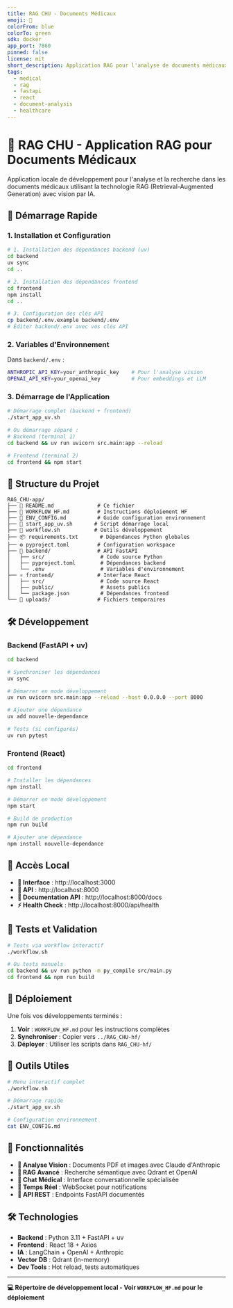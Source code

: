 ```yaml
---
title: RAG CHU - Documents Médicaux
emoji: 🏥
colorFrom: blue
colorTo: green
sdk: docker
app_port: 7860
pinned: false
license: mit
short_description: Application RAG pour l'analyse de documents médicaux avec IA
tags:
  - medical
  - rag
  - fastapi
  - react
  - document-analysis
  - healthcare
---
```


# 🏥 RAG CHU - Application RAG pour Documents Médicaux

Application locale de développement pour l'analyse et la recherche dans les documents médicaux utilisant la technologie RAG (Retrieval-Augmented Generation) avec vision par IA.

## 🚀 Démarrage Rapide

### 1. Installation et Configuration

```bash
# 1. Installation des dépendances backend (uv)
cd backend
uv sync
cd ..

# 2. Installation des dépendances frontend
cd frontend
npm install
cd ..

# 3. Configuration des clés API
cp backend/.env.example backend/.env
# Éditer backend/.env avec vos clés API
```

### 2. Variables d'Environnement

Dans `backend/.env` :
```bash
ANTHROPIC_API_KEY=your_anthropic_key    # Pour l'analyse vision
OPENAI_API_KEY=your_openai_key          # Pour embeddings et LLM
```

### 3. Démarrage de l'Application

```bash
# Démarrage complet (backend + frontend)
./start_app_uv.sh

# Ou démarrage séparé :
# Backend (terminal 1)
cd backend && uv run uvicorn src.main:app --reload

# Frontend (terminal 2)  
cd frontend && npm start
```

## 📁 Structure du Projet

```
RAG_CHU-app/
├── 📄 README.md              # Ce fichier
├── 📄 WORKFLOW_HF.md         # Instructions déploiement HF
├── 📄 ENV_CONFIG.md          # Guide configuration environnement
├── 🚀 start_app_uv.sh       # Script démarrage local
├── 🔧 workflow.sh           # Outils développement
├── 📦 requirements.txt       # Dépendances Python globales
├── ⚙️ pyproject.toml         # Configuration workspace
├── 🐍 backend/               # API FastAPI
│   ├── src/                  # Code source Python
│   ├── pyproject.toml        # Dépendances backend
│   └── .env                  # Variables d'environnement
├── ⚛️ frontend/              # Interface React
│   ├── src/                  # Code source React
│   ├── public/               # Assets publics
│   └── package.json          # Dépendances frontend
└── 📁 uploads/               # Fichiers temporaires
```

## 🛠️ Développement

### Backend (FastAPI + uv)

```bash
cd backend

# Synchroniser les dépendances
uv sync

# Démarrer en mode développement
uv run uvicorn src.main:app --reload --host 0.0.0.0 --port 8000

# Ajouter une dépendance
uv add nouvelle-dependance

# Tests (si configurés)
uv run pytest
```

### Frontend (React)

```bash
cd frontend

# Installer les dépendances
npm install

# Démarrer en mode développement
npm start

# Build de production
npm run build

# Ajouter une dépendance
npm install nouvelle-dependance
```

## 🔗 Accès Local

- **🎨 Interface** : http://localhost:3000
- **🔧 API** : http://localhost:8000
- **📖 Documentation API** : http://localhost:8000/docs
- **⚡ Health Check** : http://localhost:8000/api/health

## 🧪 Tests et Validation

```bash
# Tests via workflow interactif
./workflow.sh

# Ou tests manuels
cd backend && uv run python -m py_compile src/main.py
cd frontend && npm run build
```

## 🚀 Déploiement

Une fois vos développements terminés :

1. **Voir** : `WORKFLOW_HF.md` pour les instructions complètes
2. **Synchroniser** : Copier vers `../RAG_CHU-hf/`
3. **Déployer** : Utiliser les scripts dans `RAG_CHU-hf/`

## 🔧 Outils Utiles

```bash
# Menu interactif complet
./workflow.sh

# Démarrage rapide
./start_app_uv.sh

# Configuration environnement
cat ENV_CONFIG.md
```

## 📝 Fonctionnalités

- **📄 Analyse Vision** : Documents PDF et images avec Claude d'Anthropic
- **🧠 RAG Avancé** : Recherche sémantique avec Qdrant et OpenAI
- **💬 Chat Médical** : Interface conversationnelle spécialisée
- **📡 Temps Réel** : WebSocket pour notifications
- **🔧 API REST** : Endpoints FastAPI documentés

## 🛠️ Technologies

- **Backend** : Python 3.11 + FastAPI + uv
- **Frontend** : React 18 + Axios
- **IA** : LangChain + OpenAI + Anthropic
- **Vector DB** : Qdrant (in-memory)
- **Dev Tools** : Hot reload, tests automatiques

---

**💻 Répertoire de développement local - Voir `WORKFLOW_HF.md` pour le déploiement** 